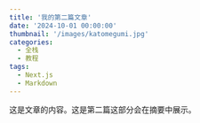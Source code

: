 ```yaml
---
title: '我的第二篇文章'
date: '2024-10-01 00:00:00'
thumbnail: '/images/katomegumi.jpg'
categories:
  - 全栈
  - 教程
tags:
  - Next.js
  - Markdown
---
```


这是文章的内容。这是第二篇<!--more-->这部分会在摘要中展示。
